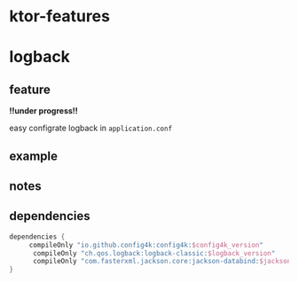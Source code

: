 # ktor-features
# logback
## feature
**!!under progress!!**

 easy configrate logback in `application.conf`

## example

## notes


## dependencies
```groovy
dependencies {
     compileOnly "io.github.config4k:config4k:$config4k_version"
      compileOnly "ch.qos.logback:logback-classic:$logback_version"
      compileOnly "com.fasterxml.jackson.core:jackson-databind:$jackson_version"
}

```
